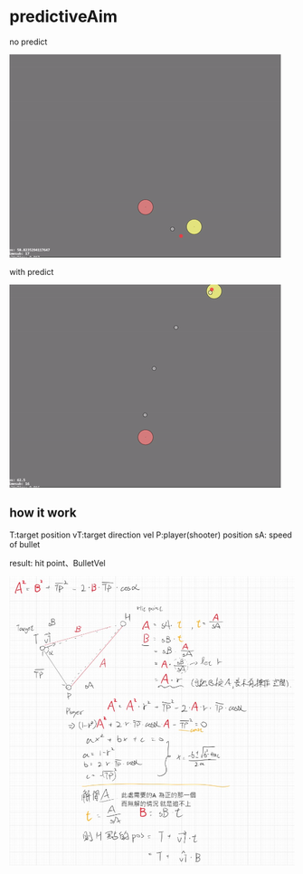 # predictiveAim

no predict

![AllText](direct.gif)

with predict

![AllText](predictive.gif)

## how it work
T:target position
vT:target direction vel
P:player(shooter) position
sA: speed of bullet

result:
hit point、BulletVel

![AllText](note1.jpg)